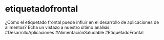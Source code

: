 # etiquetadofrontal
¿Cómo el etiquetado frontal puede influir en el desarrollo de aplicaciones de alimentos? Echa un vistazo a nuestro último análisis. #DesarrolloAplicaciones #AlimentaciónSaludable #EtiquetadoFrontal
